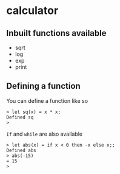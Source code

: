# calculator

## Inbuilt functions available
* sqrt
* log
* exp
* print



## Defining a function
You can define a function like so
```
> let sq(x) = x * x;
Defined sq
>
```
`If` and `while` are also available
```
> let abs(x) = if x < 0 then -x else x;;
Defined abs
> abs(-15)
= 15
>
```
